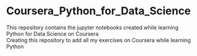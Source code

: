# Coursera_Python_for_Data_Science
This repository contains the jupyter notebooks created while learning Python for Data Science on Coursera    
Creating this repository to add all my exercises on Coursera while learning Python
